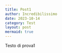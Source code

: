 ```yaml
---
title: Post1
author: Incredibilissimo
date: 2023-10-14
category: Test
layout: post
mermaid: true
---
```


Testo di prova1


